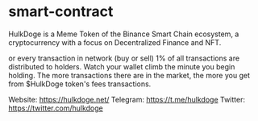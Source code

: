 # smart-contract
HulkDoge is a Meme Token of the Binance Smart Chain ecosystem, a cryptocurrency with a focus on Decentralized Finance and NFT.

or every transaction in network (buy or sell) 1% of all transactions are distributed to holders. Watch your wallet climb the minute you begin holding. The more transactions there are in the market, the more you get from $HulkDoge token's fees transactions.

Website: https://hulkdoge.net/
Telegram: https://t.me/hulkdoge
Twitter: https://twitter.com/hulkdoge

